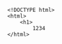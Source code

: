  <!-- HTML file -->
        <!DOCTYPE html>
        <html>
            <h1>
                1234
        </html>
